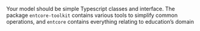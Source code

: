 Your model should be simple Typescript classes and interface. The package `entcore-toolkit` contains various tools to simplify common operations, and `entcore` contains everything relating to education’s domain

